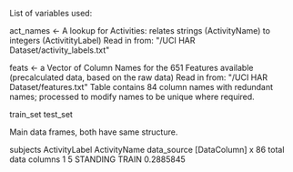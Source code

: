 List of variables used:

act_names <- A lookup for Activities: relates strings (ActivityName) to integers (ActivitityLabel)
  Read in from: "/UCI HAR Dataset/activity_labels.txt"
                       
feats <- a Vector of Column Names for the 651 Features available (precalculated data, based on the raw data)
  Read in from: "/UCI HAR Dataset/features.txt"
  Table contains 84 column names with redundant names; processed to modify names to be unique where required.
  
train_set 
test_set

Main data frames, both have same structure.

subjects  ActivityLabel ActivityName  data_source [DataColumn] x 86 total data columns 
<int>     <int>         <chr>         <chr>             <dbl> 
1         5             STANDING       TRAIN         0.2885845


